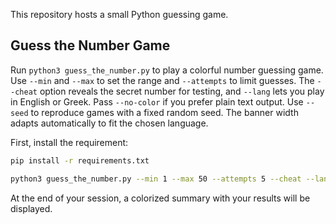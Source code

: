 This repository hosts a small Python guessing game.

## Guess the Number Game
Run `python3 guess_the_number.py` to play a colorful number guessing game.
Use `--min` and `--max` to set the range and `--attempts` to limit guesses.
The `--cheat` option reveals the secret number for testing, and `--lang` lets you play in English or Greek.
Pass `--no-color` if you prefer plain text output.
Use `--seed` to reproduce games with a fixed random seed.
The banner width adapts automatically to fit the chosen language.

First, install the requirement:

```bash
pip install -r requirements.txt
```

```bash
python3 guess_the_number.py --min 1 --max 50 --attempts 5 --cheat --lang el --seed 42
```
At the end of your session, a colorized summary with your results will be displayed.

